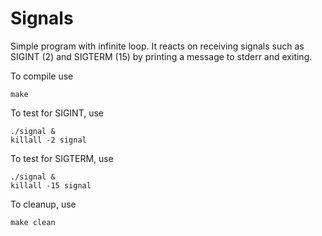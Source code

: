 # Signals

Simple program with infinite loop. It reacts on receiving signals such as SIGINT (2) and SIGTERM (15) by printing a message to stderr and exiting.

To compile use

```(bash)
make
```

To test for SIGINT, use

```(bash)
./signal &
killall -2 signal
```

To test for SIGTERM, use

```(bash)
./signal &
killall -15 signal
```

To cleanup, use

```(bash)
make clean
```
